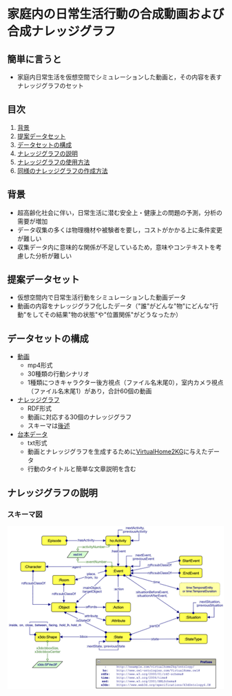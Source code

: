 # 家庭内の日常生活行動の合成動画および合成ナレッジグラフ

## 簡単に言うと
- 家庭内日常生活を仮想空間でシミュレーションした動画と，その内容を表すナレッジグラフのセット

## 目次
1. [背景](#背景)
2. [提案データセット](#提案データセット)
3. [データセットの構成](#データセットの構成)
4. [ナレッジグラフの説明](#ナレッジグラフの説明)
5. [ナレッジグラフの使用方法](#ナレッジグラフの使用方法)
6. [同様のナレッジグラフの作成方法](#同様のナレッジグラフの作成方法)

## 背景
- 超高齢化社会に伴い，日常生活に潜む安全上・健康上の問題の予測，分析の需要が増加
- データ収集の多くは物理機材や被験者を要し，コストがかかる上に条件変更が難しい
- 収集データ内に意味的な関係が不足しているため，意味やコンテキストを考慮した分析が難しい

## 提案データセット
- 仮想空間内で日常生活行動をシミュレーションした動画データ
- 動画の内容をナレッジグラフ化したデータ（"誰"がどんな"物"にどんな"行動"をしてその結果"物の状態"や"位置関係"がどうなったか）

## データセットの構成
- [動画](./Movie/)
  - mp4形式
  - 30種類の行動シナリオ
  - 1種類につきキャラクター後方視点（ファイル名末尾0），室内カメラ視点（ファイル名末尾1）があり，合計60個の動画
- [ナレッジグラフ](./RDF/)
  - RDF形式
  - 動画に対応する30個のナレッジグラフ
  - スキーマは[後述](#ナレッジグラフの説明)
- [台本データ](./Program/)
  - txt形式
  - 動画とナレッジグラフを生成するために[VirtualHome2KG](https://github.com/aistairc/VirtualHome2KG)に与えたデータ
  - 行動のタイトルと簡単な文章説明を含む


## ナレッジグラフの説明

### スキーマ図
<img src="https://github.com/aistairc/VirtualHome2KG/raw/main/ontology/image/class_diagram.png" alt="schema">